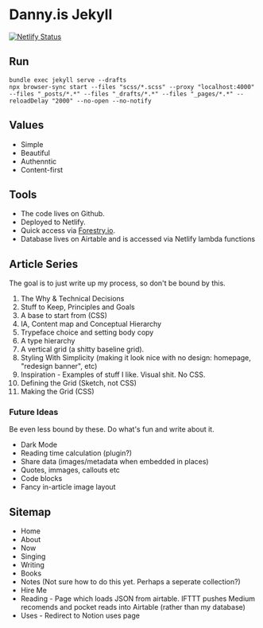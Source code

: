 ---
---

# Danny.is Jekyll

[![Netlify Status](https://api.netlify.com/api/v1/badges/591407d0-3299-4d9f-a929-495f4725de39/deploy-status)](https://app.netlify.com/sites/dannyis/deploys)

## Run

```shell
bundle exec jekyll serve --drafts
npx browser-sync start --files "scss/*.scss" --proxy "localhost:4000" --files "_posts/*.*" --files "_drafts/*.*" --files "_pages/*.*" --reloadDelay "2000" --no-open --no-notify
```

## Values

- Simple
- Beautiful
- Authenntic
- Content-first

## Tools

- The code lives on Github.
- Deployed to Netlify.
- Quick access via [Forestry.io](forestry.io).
- Database lives on Airtable and is accessed via Netlify lambda functions

## Article Series

The goal is to just write up my process, so don't be bound by this.

1. The Why & Technical Decisions
1. Stuff to Keep, Principles and Goals
1. A base to start from (CSS)
1. IA, Content map and Conceptual Hierarchy
1. Trypeface choice and setting body copy
1. A type hierarchy
1. A vertical grid (a shitty baseline grid).
1. Styling With Simplicity (making it look nice with no design: homepage, "redesign banner", etc)
1. Inspiration - Examples of stuff I like. Visual shit. No CSS.
1. Defining the Grid (Sketch, not CSS)
1. Making the Grid (CSS)

### Future Ideas

Be even less bound by these. Do what's fun and write about it.

* Dark Mode
* Reading time calculation (plugin?)
* Share data (images/metadata when embedded in places)
* Quotes, immages, callouts etc
* Code blocks
* Fancy in-article image layout

## Sitemap

- Home
- About
- Now
- Singing
- Writing
- Books
- Notes (Not sure how to do this yet. Perhaps a seperate collection?)
- Hire Me
- Reading - Page which loads JSON from airtable. IFTTT pushes Medium recomends and pocket reads into Airtable (rather than my database)
- Uses - Redirect to Notion uses page
